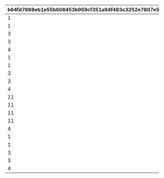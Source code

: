 |b64fd7688eb1e55b608453b959cf351a94f483c3252e7807e5b2b9f4d76c2924|65e83b085070c311d630f1ca8ec34f015974de80aca25c9ec898b8d47b127649|7c71228df21d691894f340ba55dcd4e26b63b5f82f66568d6eeb6f0fe0a18c15|a95035ab5b6edb1e89a69be50d01572c2b1b60c841535bdf970d67f0f5554bf4|bf653907f7d78ba8ecb3bd9397c60604a7f398b8608b3aa5e9665a0d2b5c773f|72e04e5f46ee830d9827ea516910564e8e548caece6db67ae67160f4261e0304|5d08362256dcea302d84cf0bbede8e06b6edfd9ff8694ff3c9d2ebe912a8533d|
| --- | --- | --- | --- | --- | --- | --- |
|1|10008101|0|0|10008111||1|
|1|10008112|0|0|10008115||2|
|3|10008101|0|0|10008103||3|
|3|10008105|0|0|10008115||4|
|4|10008112|0|0|150||5|
|1|10028101|0|0|10028111||6|
|1|10028112|0|0|10028115||7|
|3|10028101|0|0|10028103||8|
|3|10028105|0|0|10028115||9|
|4|10028112|0|0|150||10|
|11|20012104|0|20012107|20012104||11|
|11|20012108|0|20012109|20012108||12|
|11|20012110|0|20012114|20012110||13|
|11|20012115|0|20012115|20012115||14|
|4|20012110|0|0|120||15|
|1|20008101|0|0|20008111||16|
|1|20008112|0|0|20008115||17|
|3|20008101|0|0|20008103||18|
|3|20008105|0|0|20008115||19|
|4|20008112|0|0|150||20|